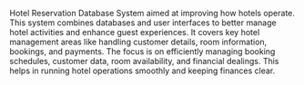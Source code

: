 Hotel Reservation Database System aimed at improving how hotels operate. 
This system combines databases and user interfaces to better manage hotel activities and enhance guest experiences. 
It covers key hotel management areas like handling customer details, room information, bookings, and payments. 
The focus is on efficiently managing booking schedules, customer data, room availability, and financial dealings. 
This helps in running hotel operations smoothly and keeping finances clear. 
